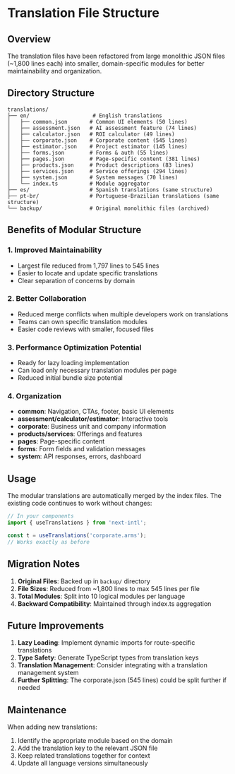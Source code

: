 # Translation File Structure

## Overview

The translation files have been refactored from large monolithic JSON files (~1,800 lines each) into smaller, domain-specific modules for better maintainability and organization.

## Directory Structure

```
translations/
├── en/                    # English translations
│   ├── common.json       # Common UI elements (50 lines)
│   ├── assessment.json   # AI assessment feature (74 lines)
│   ├── calculator.json   # ROI calculator (49 lines)
│   ├── corporate.json    # Corporate content (545 lines)
│   ├── estimator.json    # Project estimator (145 lines)
│   ├── forms.json        # Forms & auth (55 lines)
│   ├── pages.json        # Page-specific content (381 lines)
│   ├── products.json     # Product descriptions (83 lines)
│   ├── services.json     # Service offerings (294 lines)
│   ├── system.json       # System messages (70 lines)
│   └── index.ts          # Module aggregator
├── es/                   # Spanish translations (same structure)
├── pt-br/                # Portuguese-Brazilian translations (same structure)
└── backup/               # Original monolithic files (archived)
```

## Benefits of Modular Structure

### 1. **Improved Maintainability**

- Largest file reduced from 1,797 lines to 545 lines
- Easier to locate and update specific translations
- Clear separation of concerns by domain

### 2. **Better Collaboration**

- Reduced merge conflicts when multiple developers work on translations
- Teams can own specific translation modules
- Easier code reviews with smaller, focused files

### 3. **Performance Optimization Potential**

- Ready for lazy loading implementation
- Can load only necessary translation modules per page
- Reduced initial bundle size potential

### 4. **Organization**

- **common**: Navigation, CTAs, footer, basic UI elements
- **assessment/calculator/estimator**: Interactive tools
- **corporate**: Business unit and company information
- **products/services**: Offerings and features
- **pages**: Page-specific content
- **forms**: Form fields and validation messages
- **system**: API responses, errors, dashboard

## Usage

The modular translations are automatically merged by the index files. The existing code continues to work without changes:

```typescript
// In your components
import { useTranslations } from 'next-intl';

const t = useTranslations('corporate.arms');
// Works exactly as before
```

## Migration Notes

1. **Original Files**: Backed up in `backup/` directory
2. **File Sizes**: Reduced from ~1,800 lines to max 545 lines per file
3. **Total Modules**: Split into 10 logical modules per language
4. **Backward Compatibility**: Maintained through index.ts aggregation

## Future Improvements

1. **Lazy Loading**: Implement dynamic imports for route-specific translations
2. **Type Safety**: Generate TypeScript types from translation keys
3. **Translation Management**: Consider integrating with a translation management system
4. **Further Splitting**: The corporate.json (545 lines) could be split further if needed

## Maintenance

When adding new translations:

1. Identify the appropriate module based on the domain
2. Add the translation key to the relevant JSON file
3. Keep related translations together for context
4. Update all language versions simultaneously
